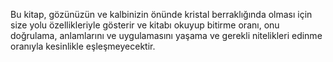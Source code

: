   Bu kitap, gözünüzün ve kalbinizin önünde kristal berraklığında olması için size yolu özellikleriyle gösterir ve kitabı okuyup bitirme oranı, onu doğrulama, anlamlarını ve uygulamasını yaşama ve gerekli nitelikleri edinme oranıyla kesinlikle eşleşmeyecektir. 